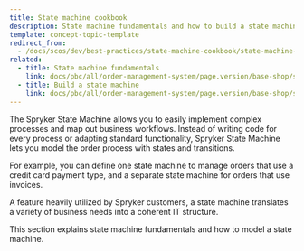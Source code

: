 ```yaml
---
title: State machine cookbook
description: State machine fundamentals and how to build a state machine
template: concept-topic-template
redirect_from:
  - /docs/scos/dev/best-practices/state-machine-cookbook/state-machine-cookbook.html
related:
  - title: State machine fundamentals
    link: docs/pbc/all/order-management-system/page.version/base-shop/state-machine-cookbook/state-machine-cookbook-state-machine-fundamentals.html
  - title: Build a state machine
    link: docs/pbc/all/order-management-system/page.version/base-shop/state-machine-cookbook/state-machine-cookbook-build-a-state-machine.html
---
```


The Spryker State Machine allows you to easily implement complex processes and map out business workflows. Instead of writing code for every process or adapting standard functionality, Spryker State Machine lets you model the order process with states and transitions.

For example, you can define one state machine to manage orders that use a credit card payment type, and a separate state machine for orders that use invoices.

A feature heavily utilized by Spryker customers, a state machine translates a variety of business needs into a coherent IT structure.

This section explains state machine fundamentals and how to model a state machine.
